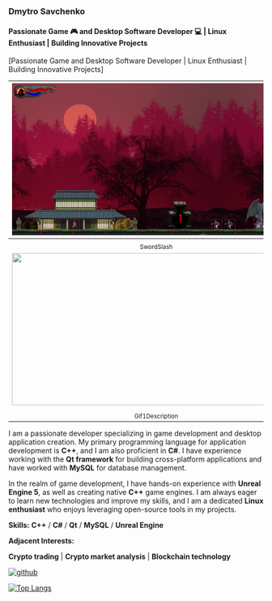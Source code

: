 ### Dmytro Savchenko
#### Passionate Game 🎮 and Desktop Software Developer 💻 | Linux Enthusiast | Building Innovative Projects
[Passionate Game and Desktop Software Developer | Linux Enthusiast | Building Innovative Projects]

| <img src='https://github.com/Shell-reversecpp/Shell-reversecpp/blob/main/SwordfSlash1.png' height='300' width='570'> | <img src='https://github.com/Shell-reversecpp/Shell-reversecpp/blob/main/race1.png' height='300' width='570'> |
|:---:|:---:|
| <sub>SwordSlash</sub> | <sub>MatrixRace</sub> |
| <img src='https://github.com/Shell-reversecpp/Shell-reversecpp/blob/main/app.gif' height='300' width='570'> | <img src='https://github.com/Shell-reversecpp/Shell-reversecpp/blob/main/app2.gif' height='300' width='570'> |
| <sub>Gif1Description</sub> | <sub>Gif2Description</sub> |

I am a passionate developer specializing in game development and desktop application creation. My primary programming language for application development is **C++**, and I am also proficient in **C#**. I have experience working with the **Qt framework** for building cross-platform applications and have worked with **MySQL** for database management.

In the realm of game development, I have hands-on experience with **Unreal Engine 5**, as well as creating native **C++** game engines. I am always eager to learn new technologies and improve my skills, and I am a dedicated **Linux enthusiast** who enjoys leveraging open-source tools in my projects. 

**Skills:** **C++** / **C#** / **Qt** / **MySQL** / **Unreal Engine**

**Adjacent Interests:**

**Crypto trading** | 
**Crypto market analysis** |
**Blockchain technology**

[<img src='https://cdn.jsdelivr.net/npm/simple-icons@3.0.1/icons/github.svg' alt='github' height='40'>](https://github.com/Shell-reversecpp)  

[![Top Langs](https://github-readme-stats.vercel.app/api/top-langs/?username=Shell-reversecpp)](https://github.com/anuraghazra/github-readme-stats)


